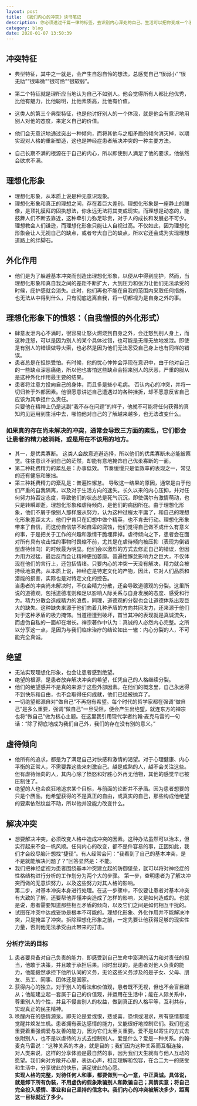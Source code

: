 ```yaml
---
layout: post
title: 《我们内心的冲突》读书笔记
description: 你必须透过千篇一律的标签，去识别内心深处的自己。生活可以把你变成一个矛盾的结合体，但是责任却足以让你打败生活而发现它的本质。
category: blog
date: 2020-01-07 13:50:39
---
```


## 冲突特征
- 典型特征，其中之一就是，会产生自怨自怜的想法，总感觉自己“很弱小”“很无助”“很卑微”“很可怜”“很软弱”。

- 第二个特征就是理所应当地认为自己不如别人。他会觉得所有人都比他优秀，比他有魅力，比他聪明，比他素质高，比他有价值。

- 这类人的第三个典型特征，也是他讨好别人的一个体现，就是他会有意识地用别人对他的态度，来定义自己的价值。

- 他们会无意识地通过突出一种倾向，而将其他与之相矛盾的倾向消灭掉，以期实现对人格的重新塑造，这也是神经症患者解决冲突的一种主要方法。

- 自己长期不满的根源在于自己的内心，所以即使别人满足了他的要求，他依然会欲求不满。

## 理想化形象
- 理想化形象，从本质上说是种无意识现象。
- 理想化形象和真正的理想之间，存在着巨大差别。理想化形象是一座静止的雕像，是顶礼膜拜的固执想法，你永远无法将其变成现实。而理想是动态的，能鼓舞人们不断去靠近，这种牵引力弥足珍贵，对于人的成长和发展必不可少。理想教会人们谦逊，而理想化形象只能让人自视过高。不仅如此，因为理想化形象会让人无视自己的缺点，或者夸大自己的缺点，所以它还会成为实现理想道路上的绊脚石。

## 外化作用
- 他们是为了躲避基本冲突而创造出理想化形象，以便从中得到庇护，然而，当理想化形象和真自我之间的差距不断扩大，大到压力和张力让他们无法承受的时候，庇护感就会消失。此时，他们再也不能在自我的范围内采取任何措施，也无法从中得到什么，只有彻底逃离自我，将一切都视为是自身之外的事。

## 理想化形象下的愤怒：（自我憎恨的外化形式）
- 肆意发泄内心不满时，很容易让怒火燃烧到自身之外，会迁怒到别人身上，而这种迁怒，可以是因为别人的某个具体过错，也可能是无缘无故地发泄。即使是有别人的错误做导火索，也必然是因为他们无法忍受自己身上也有同样的错误。
- 患者总是在担惊受怕。有时候，他的忧心忡忡会浮现在意识中，由于他对自己的一些缺点深恶痛绝，所以他也害怕这些缺点会招来别人的厌恶，严重的服从是这种外化作用最主要的结果。
- 患者将注意力投向自己的身体，而且多是些小毛病。
否认内心的冲突，并将一切归咎于外部因素。他很愿意讲述自己遭遇过的各种挫折，却不愿意反省自己应该为其承担什么责任。    
只要他在精神上仍是这副“我不存在问题”的样子，他就不可能将任何获得的真知灼见运用到生活中去，哪怕他对自己的了解越来越多，也无法改变什么。

### 如果真的存在尚未解决的冲突，通常会导致三方面的紊乱，它们都会让患者的精力被消耗，或是用在不该用的地方。
- 其一，是优柔寡断。
这类人会故意逃避选择，所以他们的优柔寡断未必能被察觉。往往意识不到自己的茫然，却能有意地掩饰自己优柔寡断的一面。
- 第二种耗费精力的紊乱是：办事低效。
节奏缓慢只是低效率的表现之一，常见的还有健忘和笨拙。
- 第三种耗费精力的紊乱是：普遍性懈怠。
导致这一结果的原因，通常是由于他们严重的自我隔离，以及对于生活方向的迷失。长久以来的内心压抑，并对任何努力持否定态度，导致他们的状态总是死气沉沉，即使偶尔有激情萌动，也只是转瞬即逝。理想化形象和虐待倾向，是他们的病因所在。由于理想化形象，他们不屑于像别人那样服从努力，认为这种过程太平庸了，和自己的理想化形象差距太大，他们宁肯只在幻想中做个精英，也不肯去行动。理想化形象带来了自信，而这份自信禁不起自卑的腐蚀，他们觉得自己做不成什么有意义的事，于是把关于工作的兴趣和激情干脆埋葬掉。虐待倾向之下，患者会在面对所有具有攻击性的事物时畏缩不前，尤其是在虐待倾向被压抑（表现为倒错型虐待倾向）的时候最为明显。他们会以激烈的方式去修正自己的错误，但因为用力过猛，最后反而会让精神更加萎靡。普遍性懈怠影响力之巨大，不仅体现在他们的言行上，还包括情绪。只要内心的冲突一天没有解决，精力就会被持续地浪费。从本质上说，神经症是特定文化的产物，因此，它对人们品质和潜能的损害，实际也是对特定文化的控告。  
当患者的冲突尚未解决时，不仅会精力分散，还会导致道德观的分裂。这里所说的道德观，包括道德准则和足以影响人际关系与自身发展的态度、感受和行为。精力分散会造成精力的浪费，同理，道德观的分裂也会让道德体系出现巨大的缺失。这种缺失来源于他们向着几种矛盾的方向共同发力，还来源于他们对于这种矛盾的极力掩饰。当道德遭到破坏，首当其冲的表现就是真诚流失，而虚伪自私的一面却在增长。禅宗著作中认为：真诚的人必然内心完整。之所以分享这一点，是因为与我们临床治疗的结论如出一辙：内心分裂的人，不可能完全真诚。

## 绝望
- 无法实现理想化形象，也会让患者感到绝望。
- 绝望的根源，是患者放弃解决冲突的希望，任凭自己的人格继续分裂。
- 他们的绝望感并不是真的来源于这些外部因素。在他们的概念里，自己永远得不到快乐和自由，也不会取得任何成就，他们已经被抛弃了。
- 一切绝望都源自对“做自己”不再抱有希望。每个时代的哲学家都在强调“做自己”是多么重要，强调“做自己”一旦受阻，便会产生出绝望，就连东方的禅宗也将“做自己”做为核心主题。在这里我引用现代学者约翰·麦克马雷的一句话：“除了彻底地成为我们自己外，我们的存在没有别的意义。”

## 虐待倾向
- 他所有的追求，都是为了满足自己对快感和激情的渴望。对于心理健康、内心平衡的正常人，不需要靠这些来刺激自己。越是成熟的人，越不会关注这些。但有虐待倾向的人，其内心除了愤怒和好胜心外再无他物，其他的感觉早已被压制住了。
- 绝望的人也会疯狂地追求某个目标，与前面的论断并不矛盾。因为患者想要的只是个赝品，他希望获得的不是真正的自由，或真实的自己，那些构成他绝望的要素依然纹丝不动，所以他并没能力改变什么。

## 解决冲突
- 想要解决冲突，必须改变人格中造成冲突的因素。这种办法虽然可以治本，但实行起来不会一帆风顺。任何内心的改变，都不是件容易的事，正因如此，我们才会绞尽脑汁想找“捷径”。有人经常会问：“我看到了自己的基本冲突，是不是就能解决问题了？”回答显然是：不能。
- 我们把神经症视为患者围绕基本冲突建立起的防御堡垒，就可以将对神经症的性格结构进行分析的工作划分为两个大的步骤。
第一步，查明患者为了解决冲突而做的无意识努力，以及这些努力对其人格的影响。  
第二步，对基本冲突本身进行处理。在这一步骤中，不仅要让患者对基本冲突有大致的了解，还要帮他弄懂冲突造成了怎样的影响，又是如何造成的。也就是说，患者需要知道那些相互矛盾的倾向，以及它们之间是如何相互干扰的。
- 试图在冲突中达成妥协是根本不可能的。理想化形象、外化作用并不能解决冲突，只是掩盖了冲突。拆除理想化形象之前，一定先要让他获得足够的现实性力量，否则他无法承受由此带来的打击。

### 分析疗法的目标
1. 患者要具备对自己负责的能力，即感受到自己生命中澎湃的活力和对责任的担当，他敢于决策，并且敢于承担后果。同时出现的，是患者对他人负责的能力，他能毅然承担下他所认同的义务，无论这些义务涉及的是子女、父母、朋友、员工、同事、团体还是国家。
2. 获得内心的独立。对于别人的看法和价值观，患者既不无视，但也不会盲目跟从；他能建立起一套属于自己的价值观，并运用在生活中；能在人际关系中，尊重别人的个性，并且不侵害别人的权益，做到真正的人格平等，互利共存，实现真正的民主精神。
3. 唤醒内在的感情源泉。即无论是爱或恨，悲或喜，恐惧或渴求，所有感情都能觉醒并焕发生机。患者拥有表达感情的能力，又能很好地控制它们。我们在这里要着重强调爱与友善的能力，因为它们太至关重要。爱不是以寄生的方式去依附别人，也不是以虐待的方式去控制别人。爱是什么？爱是一种关系。约翰·麦克马雷说：“这种关系的本身，就是目的；我们因为这种关系而互相连接，对人类来说，这样的分享体验是最自然的事，因为我们天生就有与他人互动的愿望。我们向对方敞开心扉，表达心声，相互理解和包容，在合二为一的感受和生活中，分享彼此的快乐，满足彼此的心愿。  
**实现人格的完整，对待任何人和事，都要做到一心一意，中正真诚。具体说，就是卸下所有伪装，不用虚伪的假象欺骗别人和欺骗自己；真情实意；将自己完全投入感情、事业和自己坚持的信念中。我们内心的冲突被解决多少，距离这一目标就近了多少。**








































